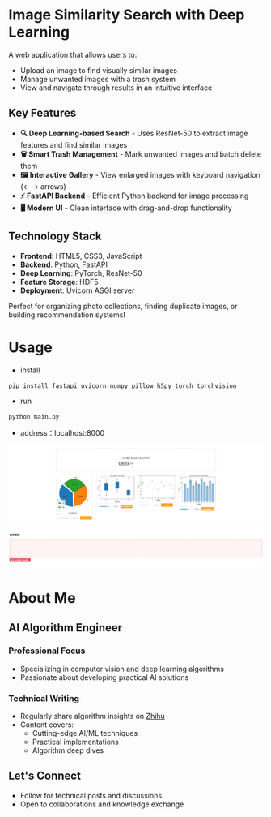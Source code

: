 # Image Similarity Search with Deep Learning

A web application that allows users to:
- Upload an image to find visually similar images
- Manage unwanted images with a trash system
- View and navigate through results in an intuitive interface

## Key Features
- **🔍 Deep Learning-based Search** - Uses ResNet-50 to extract image features and find similar images  
- **🗑️ Smart Trash Management** - Mark unwanted images and batch delete them  
- **🖼️ Interactive Gallery** - View enlarged images with keyboard navigation (← → arrows)  
- **⚡ FastAPI Backend** - Efficient Python backend for image processing  
- **🖥️ Modern UI** - Clean interface with drag-and-drop functionality  

## Technology Stack
- **Frontend**: HTML5, CSS3, JavaScript
- **Backend**: Python, FastAPI
- **Deep Learning**: PyTorch, ResNet-50
- **Feature Storage**: HDF5
- **Deployment**: Uvicorn ASGI server

Perfect for organizing photo collections, finding duplicate images, or building recommendation systems!
# Usage
- install
```
pip install fastapi uvicorn numpy pillow h5py torch torchvision
```
- run
```
python main.py
```
- address：localhost:8000

![example](./pic_1.png)
# About Me
## AI Algorithm Engineer

### Professional Focus
- Specializing in computer vision and deep learning algorithms
- Passionate about developing practical AI solutions

### Technical Writing
- Regularly share algorithm insights on [Zhihu](https://www.zhihu.com/people/wei-shen-ne-43) 
- Content covers:
  - Cutting-edge AI/ML techniques
  - Practical implementations
  - Algorithm deep dives

## Let's Connect
- Follow for technical posts and discussions
- Open to collaborations and knowledge exchange